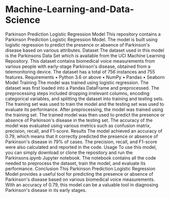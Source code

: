 # Machine-Learning-and-Data-Science

Parkinson Prediction Logistic Regression Model
This repository contains a Parkinson Prediction Logistic Regression Model. The model is built using logistic regression to predict the presence or absence of Parkinson's disease based on various attributes.
Dataset
The dataset used in this model is the Parkinsons Data Set which is available from the UCI Machine Learning Repository. This dataset contains biomedical voice measurements from various people with early-stage Parkinson's disease, obtained from a telemonitoring device. The dataset has a total of 756 instances and 755 features.
Requirements
•	Python 3.6 or above
•	NumPy
•	Pandas
•	Seaborn
Model Training
The model was trained using logistic regression. The dataset was first loaded into a Pandas DataFrame and preprocessed. The preprocessing steps included dropping irrelevant columns, encoding categorical variables, and splitting the dataset into training and testing sets. The training set was used to train the model and the testing set was used to evaluate its performance.
After preprocessing, the model was trained using the training set. The trained model was then used to predict the presence or absence of Parkinson's disease in the testing set. The accuracy of the model was evaluated using various metrics such as confusion matrix, precision, recall, and F1-score.
Results
The model achieved an accuracy of 0.79, which means that it correctly predicted the presence or absence of Parkinson's disease in 79% of cases. The precision, recall, and F1-score were also calculated and reported in the code.
Usage
To use this model, you can simply download or clone the repository and run the Parkinsons.ipynb Jupyter notebook. The notebook contains all the code needed to preprocess the dataset, train the model, and evaluate its performance.
Conclusion
This Parkinson Prediction Logistic Regression Model provides a useful tool for predicting the presence or absence of Parkinson's disease based on various biomedical voice measurements. With an accuracy of 0.79, this model can be a valuable tool in diagnosing Parkinson's disease in its early stages.

